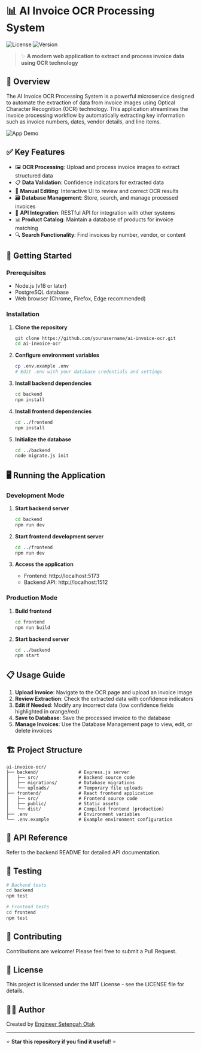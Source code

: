 # 📊 AI Invoice OCR Processing System

![License](https://img.shields.io/badge/License-MIT-blue.svg)
![Version](https://img.shields.io/badge/Version-1.0.0-green.svg)

> ✨ **A modern web application to extract and process invoice data using OCR technology**

## 🌟 Overview

The AI Invoice OCR Processing System is a powerful microservice designed to automate the extraction of data from invoice images using Optical Character Recognition (OCR) technology. This application streamlines the invoice processing workflow by automatically extracting key information such as invoice numbers, dates, vendor details, and line items.

![App Demo](https://via.placeholder.com/800x400?text=AI+Invoice+OCR+Demo)

## ✅ Key Features

- 🖼️ **OCR Processing**: Upload and process invoice images to extract structured data
- 📋 **Data Validation**: Confidence indicators for extracted data
- 📝 **Manual Editing**: Interactive UI to review and correct OCR results
- 🗃️ **Database Management**: Store, search, and manage processed invoices
- 🔄 **API Integration**: RESTful API for integration with other systems
- 📊 **Product Catalog**: Maintain a database of products for invoice matching
- 🔍 **Search Functionality**: Find invoices by number, vendor, or content

## 🚀 Getting Started

### Prerequisites

- Node.js (v18 or later)
- PostgreSQL database
- Web browser (Chrome, Firefox, Edge recommended)

### Installation

1. **Clone the repository**
   ```bash
   git clone https://github.com/yourusername/ai-invoice-ocr.git
   cd ai-invoice-ocr
   ```

2. **Configure environment variables**
   ```bash
   cp .env.example .env
   # Edit .env with your database credentials and settings
   ```

3. **Install backend dependencies**
   ```bash
   cd backend
   npm install
   ```

4. **Install frontend dependencies**
   ```bash
   cd ../frontend
   npm install
   ```

5. **Initialize the database**
   ```bash
   cd ../backend
   node migrate.js init
   ```

## 🖥️ Running the Application

### Development Mode

1. **Start backend server**
   ```bash
   cd backend
   npm run dev
   ```

2. **Start frontend development server**
   ```bash
   cd ../frontend
   npm run dev
   ```

3. **Access the application**
   - Frontend: http://localhost:5173
   - Backend API: http://localhost:1512

### Production Mode

1. **Build frontend**
   ```bash
   cd frontend
   npm run build
   ```

2. **Start backend server**
   ```bash
   cd ../backend
   npm start
   ```

## 📋 Usage Guide

1. **Upload Invoice**: Navigate to the OCR page and upload an invoice image
2. **Review Extraction**: Check the extracted data with confidence indicators
3. **Edit if Needed**: Modify any incorrect data (low confidence fields highlighted in orange/red)
4. **Save to Database**: Save the processed invoice to the database
5. **Manage Invoices**: Use the Database Management page to view, edit, or delete invoices

## 🏗️ Project Structure

```
ai-invoice-ocr/
├── backend/               # Express.js server
│   ├── src/               # Backend source code
│   ├── migrations/        # Database migrations
│   └── uploads/           # Temporary file uploads
├── frontend/              # React frontend application
│   ├── src/               # Frontend source code
│   ├── public/            # Static assets
│   └── dist/              # Compiled frontend (production)
├── .env                   # Environment variables
└── .env.example           # Example environment configuration
```

## 🔌 API Reference

Refer to the backend README for detailed API documentation.

## 🧪 Testing

```bash
# Backend tests
cd backend
npm test

# Frontend tests
cd frontend
npm test
```

## 🤝 Contributing

Contributions are welcome! Please feel free to submit a Pull Request.

## 📜 License

This project is licensed under the MIT License - see the LICENSE file for details.

## 👨‍💻 Author

Created by [Engineer Setengah Otak](https://github.com/engineersetengahotak)

---

⭐ **Star this repository if you find it useful!** ⭐
